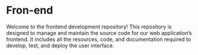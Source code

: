 # Fron-end
Welcome to the frontend development repository! This repository is designed to manage and maintain the source code for our web application’s frontend. It includes all the resources, code, and documentation required to develop, test, and deploy the user interface. 
